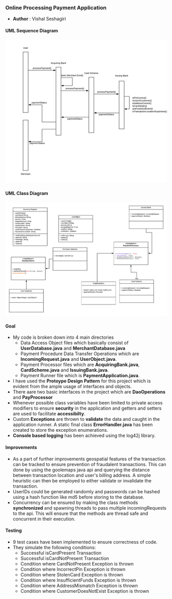 ### Online Processing Payment Application
- **Author** : Vishal Seshagiri

#### UML Sequence Diagram
![](Documentation/Glassdoor_intern_UML_Sequence_Diagram.png)

#### UML Class Diagram
![](Documentation/Glassdoor_intern_UML_Class_Diagram.png)

#### Goal
- My code is broken down into 4 main directories
    - Data Access Object files which basically consist of **UserDatabase.java** and **MerchantDatabase.java**
    - Payment Procedure Data Transfer Operations which are **IncomingRequest.java** and **UserObject.java**.
    - Payment Processor files which are **AcquiringBank.java**, **CardScheme.java** and **IssuingBank.java**.
    - Payment Runner file which is **PaymentApplication.java**.
- I have used the **Protoype Design Pattern** for this project which is evident from the ample usage of interfaces and objects.
- There aare two basic interfaces in the project which are **DaoOperations** and **PayProcessor**
- Whenever possible class variables have been limited to private access modifiers to ensure **security** in the application and getters and setters are used to facilitate **accessibilty**.
- Custom **Exceptions** are thrown to **validate** the data and caught in the application runner. A static final class **ErrorHandler.java** has been created to store the exception enumerations.
- **Console based logging** has been achieved using the log42j library.

#### Improvements
- As a part of further improvements geospatial features of the transaction can be tracked to ensure prevention of fraudalent transactions. This can done by using the goolemaps java api and querying the distance between transaction location and user's billing address. A simple heuristic can then be employed to either validate or invalidate the transaction.
- UserIDs could be generated randomly and passwords can be hashed using a hash function like md5 before storing to the database.
- Concurrency can be ensured by making the class methods **synchronized** and spawning threads to pass multiple incomingRequests to the api. This will ensure that the methods are thread safe and concurrent in their execution.

#### Testing
- 9 test cases have been implemented to ensure correctness of code.
- They simulate the following conditions:
    - Successful isCardPresent Transaction
    - Successful isCardNotPresent Transaction
    - Condition where CardNotPresent Exception is thrown
    - Condition where IncorrectPin Exception is thrown
    - Condition where StolenCard Exception is thrown
    - Condition where InsufficientFunds Exception is thrown
    - Condition where AddressMismatch Exception is thrown
    - Condition where CustomerDoesNotExist Exception is thrown